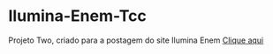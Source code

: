 # Ilumina-Enem-Tcc

Projeto Two, criado para a postagem do site Ilumina Enem
[Clique aqui](https://jamyle-elen.github.io/Ilumina-Enem-Tcc/index.html)
